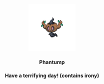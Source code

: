 <p align="center">
    <img src="https://raw.githubusercontent.com/PokeAPI/sprites/master/sprites/pokemon/708.png" width="150" height="150">
</p>
<h3 align="center"> <b>Phantump</b></h3>
<h3 align="center">Have a terrifying day! (contains irony)</h3>
